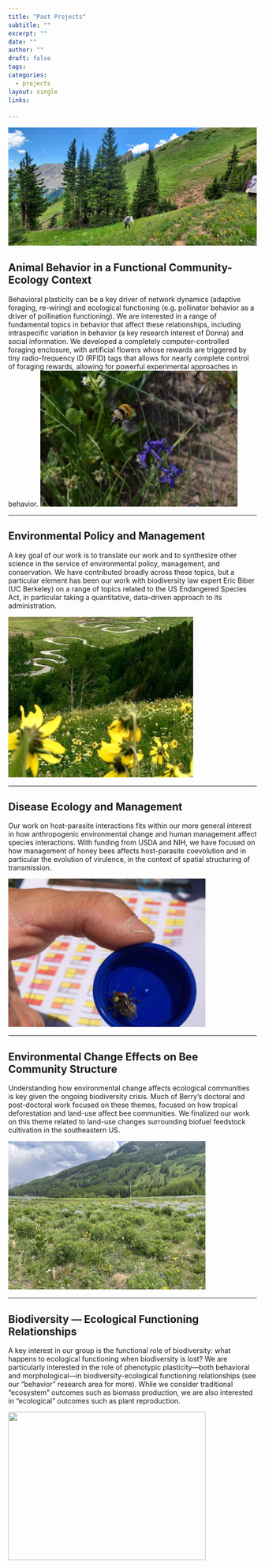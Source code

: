 ```yaml
---
title: "Past Projects"
subtitle: ""
excerpt: ""
date: ""
author: ""
draft: false
tags:
categories:
  - projects
layout: single
links:
 
---
```

![headnet](net.jpeg)

## Animal Behavior in a Functional Community-Ecology Context

Behavioral plasticity can be a key driver of network dynamics (adaptive foraging, re-wiring) and ecological functioning (e.g. pollinator behavior as a driver of pollination functioning). We are interested in a range of fundamental topics in behavior that affect these relationships, including intraspecific variation in behavior (a key research interest of Donna) and social information. We  developed a completely computer-controlled foraging enclosure, with artificial flowers whose rewards are triggered by tiny radio-frequency ID (RFID) tags that allows for nearly complete control of foraging rewards, allowing for powerful experimental approaches in behavior.
<img src="flying.JPG" width="400" height="275">

---
## Environmental Policy and Management

A key goal of our work is to translate our work and to synthesize other science in the service of environmental policy, management, and conservation. We have contributed broadly across these topics, but a particular element has been our work with biodiversity law expert Eric Biber (UC Berkeley) on a range of topics related to the US Endangered Species Act, in particular taking a quantitative, data-driven approach to its administration.

<img src="featured.jpg" width="375" height="325">

---
## Disease Ecology and Management
Our work on host-parasite interactions fits within our more general interest in how anthropogenic environmental change and human management affect species interactions. With funding from USDA and NIH, we have focused on how management of honey bees affects host-parasite coevolution and in particular the evolution of virulence, in the context of spatial structuring of transmission.

<img src="disease.jpg" width="400" height="300">

---
## Environmental Change Effects on Bee Community Structure
Understanding how environmental change affects ecological communities is key given the ongoing biodiversity crisis. Much of Berry’s doctoral and post-doctoral work focused on these themes, focused on how tropical deforestation and land-use affect bee communities. We finalized our work on this theme related to land-use changes surrounding biofuel feedstock cultivation in the southeastern US.

<img src="plot.jpeg" width="400" height="300">

---
## Biodiversity — Ecological Functioning Relationships
A key interest in our group is the functional role of biodiversity: what happens to ecological functioning when biodiversity is lost? We are particularly interested in the role of phenotypic plasticity—both behavioral and morphological—in biodiversity-ecological functioning relationships (see our “behavior” research area for more). While we consider traditional “ecosystem” outcomes such as biomass production, we are also interested in “ecological” outcomes such as plant reproduction.

<img src="meadow.JPG" width="400" height="300">

